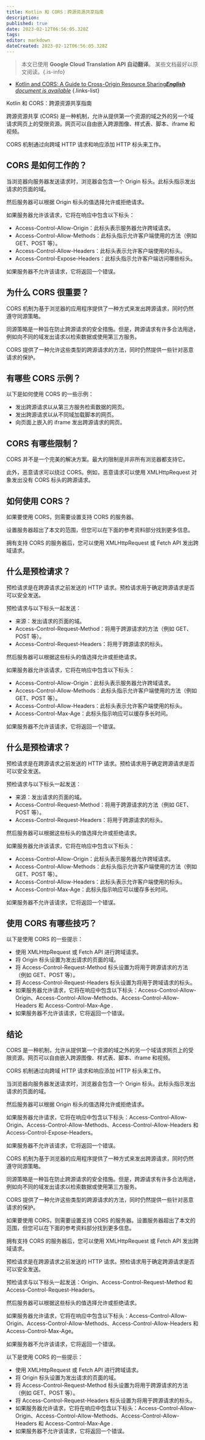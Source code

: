 ```yaml
---
title: Kotlin 和 CORS：跨源资源共享指南
description: 
published: true
date: 2023-02-12T06:56:05.328Z
tags: 
editor: markdown
dateCreated: 2023-02-12T06:56:05.328Z
---
```


> 本文已使用 **Google Cloud Translation API 自动翻译**。
某些文档最好以原文阅读。{.is-info}



- [Kotlin and CORS: A Guide to Cross-Origin Resource Sharing***English** document is available*](/en/Knowledge-base/Kotlin/kotlin-and-cors-a-guide-to-cross-origin-resource-sharing)
{.links-list}

      
Kotlin 和 CORS：跨源资源共享指南

跨源资源共享 (CORS) 是一种机制，允许从提供第一个资源的域之外的另一个域请求网页上的受限资源。网页可以自由嵌入跨源图像、样式表、脚本、iframe 和视频。

CORS 机制通过向跨域 HTTP 请求和响应添加 HTTP 标头来工作。

## CORS 是如何工作的？

当浏览器向服务器发送请求时，浏览器会包含一个 Origin 标头。此标头指示发出请求的页面的域。

然后服务器可以根据 Origin 标头的值选择允许或拒绝请求。

如果服务器允许该请求，它将在响应中包含以下标头：
- Access-Control-Allow-Origin：此标头表示服务器允许跨域请求。
- Access-Control-Allow-Methods：此标头指示允许客户端使用的方法（例如 GET、POST 等）。
- Access-Control-Allow-Headers：此标头表示允许客户端使用的标头。
- Access-Control-Expose-Headers：此标头指示允许客户端访问哪些标头。

如果服务器不允许该请求，它将返回一个错误。

## 为什么 CORS 很重要？

CORS 机制为基于浏览器的应用程序提供了一种方式来发出跨源请求，同时仍然遵守同源策略。

同源策略是一种旨在防止跨源请求的安全措施。但是，跨源请求有许多合法用途，例如向不同的域发出请求以检索数据或使用第三方服务。

CORS 提供了一种允许这些类型的跨源请求的方法，同时仍然提供一些针对恶意请求的保护。

## 有哪些 CORS 示例？

以下是如何使用 CORS 的一些示例：

- 发出跨源请求以从第三方服务检索数据的网页。
- 发出跨源请求以从不同域加载脚本的网页。
- 向页面上嵌入的 iframe 发出跨源请求的网页。

## CORS 有哪些限制？

CORS 并不是一个完美的解决方案。最大的限制是并非所有浏览器都支持它。

此外，恶意请求可以绕过 CORS。例如，恶意请求可以使用 XMLHttpRequest 对象发出没有 CORS 标头的跨源请求。

## 如何使用 CORS？

如果要使用 CORS，则需要设置支持 CORS 的服务器。

 设置服务器超出了本文的范围，但您可以在下面的参考资料部分找到更多信息。

拥有支持 CORS 的服务器后，您可以使用 XMLHttpRequest 或 Fetch API 发出跨域请求。

## 什么是预检请求？

预检请求是在跨源请求之前发送的 HTTP 请求。预检请求用于确定跨源请求是否可以安全发送。

预检请求与以下标头一起发送：
- 来源：发出请求的页面的域。
- Access-Control-Request-Method：将用于跨源请求的方法（例如 GET、POST 等）。
- Access-Control-Request-Headers：将用于跨源请求的标头。

然后服务器可以根据这些标头的值选择允许或拒绝请求。

如果服务器允许该请求，它将在响应中包含以下标头：
- Access-Control-Allow-Origin：此标头表示服务器允许跨域请求。
- Access-Control-Allow-Methods：此标头指示允许客户端使用的方法（例如 GET、POST 等）。
- Access-Control-Allow-Headers：此标头表示允许客户端使用的标头。
- Access-Control-Max-Age：此标头指示响应可以缓存多长时间。

如果服务器不允许该请求，它将返回一个错误。

## 什么是预检请求？

预检请求是在跨源请求之前发送的 HTTP 请求。预检请求用于确定跨源请求是否可以安全发送。

预检请求与以下标头一起发送：
- 来源：发出请求的页面的域。
- Access-Control-Request-Method：将用于跨源请求的方法（例如 GET、POST 等）。
- Access-Control-Request-Headers：将用于跨源请求的标头。

然后服务器可以根据这些标头的值选择允许或拒绝请求。

如果服务器允许该请求，它将在响应中包含以下标头：
- Access-Control-Allow-Origin：此标头表示服务器允许跨域请求。
- Access-Control-Allow-Methods：此标头指示允许客户端使用的方法（例如 GET、POST 等）。
- Access-Control-Allow-Headers：此标头表示允许客户端使用的标头。
- Access-Control-Max-Age：此标头指示响应可以缓存多长时间。

如果服务器不允许该请求，它将返回一个错误。

## 使用 CORS 有哪些技巧？

以下是使用 CORS 的一些提示：

- 使用 XMLHttpRequest 或 Fetch API 进行跨域请求。
- 将 Origin 标头设置为发出请求的页面的域。
- 将 Access-Control-Request-Method 标头设置为将用于跨源请求的方法（例如 GET、POST 等）。
- 将 Access-Control-Request-Headers 标头设置为将用于跨域请求的标头。
- 如果服务器允许请求，它将在响应中包含以下标头：Access-Control-Allow-Origin、Access-Control-Allow-Methods、Access-Control-Allow-Headers 和 Access-Control-Max-Age .
- 如果服务器不允许该请求，它将返回一个错误。

## 结论

CORS 是一种机制，允许从提供第一个资源的域之外的另一个域请求网页上的受限资源。网页可以自由嵌入跨源图像、样式表、脚本、iframe 和视频。

CORS 机制通过向跨域 HTTP 请求和响应添加 HTTP 标头来工作。

当浏览器向服务器发送请求时，浏览器会包含一个 Origin 标头。此标头指示发出请求的页面的域。

然后服务器可以根据 Origin 标头的值选择允许或拒绝请求。

如果服务器允许请求，它将在响应中包含以下标头：Access-Control-Allow-Origin、Access-Control-Allow-Methods、Access-Control-Allow-Headers 和 Access-Control-Expose-Headers。

如果服务器不允许该请求，它将返回一个错误。

CORS 机制为基于浏览器的应用程序提供了一种方式来发出跨源请求，同时仍然遵守同源策略。

同源策略是一种旨在防止跨源请求的安全措施。但是，跨源请求有许多合法用途，例如向不同的域发出请求以检索数据或使用第三方服务。

CORS 提供了一种允许这些类型的跨源请求的方法，同时仍然提供一些针对恶意请求的保护。

如果要使用 CORS，则需要设置支持 CORS 的服务器。设置服务器超出了本文的范围，但您可以在下面的参考资料部分找到更多信息。

拥有支持 CORS 的服务器后，您可以使用 XMLHttpRequest 或 Fetch API 发出跨域请求。

预检请求是在跨源请求之前发送的 HTTP 请求。预检请求用于确定跨源请求是否可以安全发送。

预检请求与以下标头一起发送：Origin、Access-Control-Request-Method 和 Access-Control-Request-Headers。

然后服务器可以根据这些标头的值选择允许或拒绝请求。

如果服务器允许请求，它将在响应中包含以下标头：Access-Control-Allow-Origin、Access-Control-Allow-Methods、Access-Control-Allow-Headers 和 Access-Control-Max-Age。

如果服务器不允许该请求，它将返回一个错误。

以下是使用 CORS 的一些提示：

- 使用 XMLHttpRequest 或 Fetch API 进行跨域请求。
- 将 Origin 标头设置为发出请求的页面的域。
- 将 Access-Control-Request-Method 标头设置为将用于跨源请求的方法（例如 GET、POST 等）。
- 将 Access-Control-Request-Headers 标头设置为将用于跨源请求的标头。
- 如果服务器允许请求，它将在响应中包含以下标头：Access-Control-Allow-Origin、Access-Control-Allow-Methods、Access-Control-Allow-Headers 和 Access-Control-Max-Age .
- 如果服务器不允许该请求，它将返回一个错误。